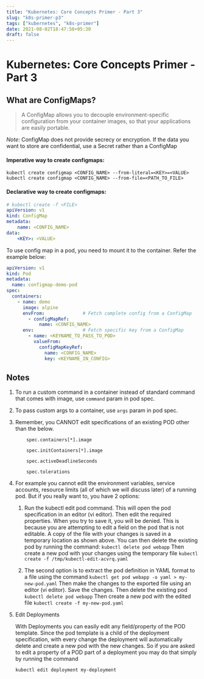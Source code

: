 ```yaml
---
title: "Kubernetes: Core Concepts Primer - Part 3"
slug: "k8s-primer-p3"
tags: ["kubernetes", "k8s-primer"]
date: 2021-08-02T18:47:58+05:30
draft: false
---
```


# Kubernetes: Core Concepts Primer - Part 3

## What are ConfigMaps?
> A ConfigMap allows you to decouple environment-specific configuration from your container images, so that your applications are easily portable. 

*Note*: ConfigMap does not provide secrecy or encryption. If the data you want to store are confidential, use a Secret rather than a ConfigMap

#### Imperative way to create configmaps: 
```
kubectl create configmap <CONFIG_NAME> --from-literal=<KEY>=<VALUE>
kubectl create configmap <CONFIG_NAME> --from-file=<PATH_TO_FILE>
```

#### Declarative way to create configmaps:
```yaml
# kubectl create -f <FILE>
apiVersion: v1
kind: ConfigMap
metadata:
    name: <CONFIG_NAME>
data:
    <KEY>: <VALUE>
```

To use config map in a pod, you need to mount it to the container. Refer the example below:
```yaml
apiVersion: v1
kind: Pod
metadata:
  name: configmap-demo-pod
spec:
  containers:
    - name: demo
      image: alpine
      envFrom:              # Fetch complete config from a ConfigMap
        - configMapRef:
            name: <CONFIG_NAME>
      env:                  # Fetch specific key from a ConfigMap
        - name: <KEYNAME_TO_PASS_TO_POD>
          valueFrom:
            configMapKeyRef:
              name: <CONFIG_NAME>
              key: <KEYNAME_IN_CONFIG>
```


## Notes

1. To run a custom command in a container instead of standard command that comes with image, use `command` param in pod spec.

2. To pass custom args to a container, use `args` param in pod spec.

3. Remember, you CANNOT edit specifications of an existing POD other than the below.
    ```
        spec.containers[*].image

        spec.initContainers[*].image

        spec.activeDeadlineSeconds

        spec.tolerations
    ```
4. For example you cannot edit the environment variables, service accounts, resource limits (all of which we will discuss later) of a running pod. But if you really want to, you have 2 options:

    1. Run the kubectl edit pod <pod name> command.  This will open the pod specification in an editor (vi editor). Then edit the required properties. When you try to save it, you will be denied. 
    This is because you are attempting to edit a field on the pod that is not editable. 
    A copy of the file with your changes is saved in a temporary location as shown above. 
    You can then delete the existing pod by running the command: `kubectl delete pod webapp`
    Then create a new pod with your changes using the temporary file
    `kubectl create -f /tmp/kubectl-edit-acvrq.yaml`

    2. The second option is to extract the pod definition in YAML format to a file using the command `kubectl get pod webapp -o yaml > my-new-pod.yaml`
    Then make the changes to the exported file using an editor (vi editor). Save the changes. Then delete the existing pod `kubectl delete pod webapp`
    Then create a new pod with the edited file `kubectl create -f my-new-pod.yaml`


5. Edit Deployments

    With Deployments you can easily edit any field/property of the POD template. Since the pod template is a child of the deployment specification,  with every change the deployment will automatically delete and create a new pod with the new changes. So if you are asked to edit a property of a POD part of a deployment you may do that simply by running the command

    `kubectl edit deployment my-deployment`